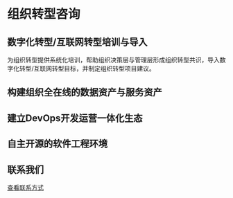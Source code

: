 # 组织转型咨询

## 数字化转型/互联网转型培训与导入

为组织转型提供系统化培训，帮助组织决策层与管理层形成组织转型共识，导入数字化转型/互联网转型目标，并制定组织转型项目建议。

## 构建组织全在线的数据资产与服务资产



## 建立DevOps开发运营一体化生态

## 自主开源的软件工程环境

## 联系我们

[查看联系方式](/about.md)

